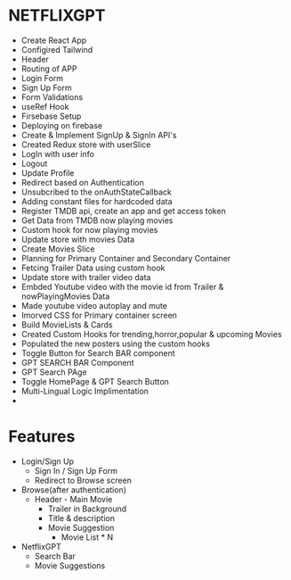 # NETFLIXGPT
  - Create React App
  - Configired Tailwind
  - Header
  - Routing of APP
  - Login Form
  - Sign Up Form
  - Form Validations
  - useRef Hook 
  - Firsebase Setup
  - Deploying on firebase
  - Create & Implement SignUp & SignIn API's
  - Created Redux store with userSlice
  - LogIn with user info
  - Logout
  - Update Profile
  - Redirect based on Authentication
  - Unsubcribed to the onAuthStateCallback
  - Adding constant files for hardcoded data
  - Register TMDB api, create an app and get access token
  - Get Data from TMDB now playing movies
  - Custom hook for now playing movies
  - Update store with movies Data
  - Create Movies Slice
  - Planning for Primary Container and Secondary Container
  - Fetcing Trailer Data using custom hook
  - Update store with trailer video data
  - Embded Youtube video with the movie id from Trailer & nowPlayingMovies Data
  - Made youtube video autoplay and mute
  - Imorved CSS for Primary container screen
  - Build MovieLists & Cards
  - Created Custom Hooks for trending,horror,popular & upcoming Movies
  - Populated the new posters using the custom hooks
  - Toggle Button for Search BAR component
  - GPT SEARCH BAR Component
  - GPT Search PAge
  - Toggle HomePage & GPT Search Button
  - Multi-Lingual Logic Implimentation
  - 

# Features

   - Login/Sign Up
     - Sign In / Sign Up Form
     - Redirect to Browse screen
   - Browse(after authentication)
     - Header
    - Main Movie
       - Trailer in Background
       - Title & description
       - Movie Suggestion
         - Movie List * N
   - NetflixGPT
     - Search Bar
     - Movie Suggestions         